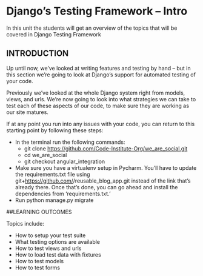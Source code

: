 # Django’s Testing Framework – Intro
In this unit the students will get an overview of the topics that will be covered in Django Testing Framework

## INTRODUCTION

Up until now, we’ve looked at writing features and testing by hand – but in this section we’re going to look at Django’s support for automated testing of your code.

Previously we’ve looked at the whole Django system right from models, views, and urls. We’re now going to look into what strategies we can take to test each of these aspects of our code, to make sure they are working as our site matures.

If at any point you run into any issues with your code, you can return to this starting point by following these steps:

- In the terminal run the following commands:
    - git clone https://github.com/Code-Institute-Org/we_are_social.git
    - cd we_are_social
    - git checkout angular_integration
- Make sure you have a virtualenv setup in Pycharm. You’ll have to update the requirements.txt file using git+https://github.com/<your github id here>/reusable_blog_app.git instead of the link that’s already there. Once that’s done, you can go ahead and install the dependencies from ‘requirements.txt.’
- Run python manage.py migrate


##LEARNING OUTCOMES

Topics include:

- How to setup your test suite
- What testing options are available
- How to test views and urls
- How to load test data with fixtures
- How to test models
- How to test forms